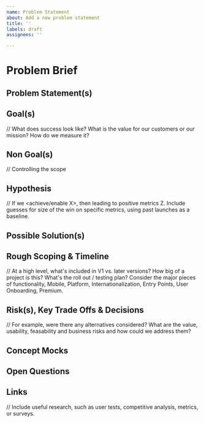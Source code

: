 ```yaml
---
name: Problem Statement 
about: Add a new problem statement
title: ''
labels: draft
assignees: ''

---
```


# Problem Brief

## Problem Statement(s)

## Goal(s)
// What does success look like? What is the value for our customers or our mission? How do we measure it? 

## Non Goal(s)
// Controlling the scope 

## Hypothesis

// If we <achieve/enable X>, then <user behavior Y changes in this way> leading to positive metrics Z. Include guesses for size of the win on specific metrics, using past launches as a baseline. 
 
## Possible Solution(s) 

## Rough Scoping & Timeline

// At a high level, what's included in V1 vs. later versions? How big of a project is this? What's the roll out / testing plan? Consider the major pieces of functionality, Mobile, Platform, Internationalization, Entry Points, User Onboarding, Premium.

## Risk(s), Key Trade Offs & Decisions

// For example, were there any alternatives considered? What are the value, usability, feasability and business risks and how could we address them? 

## Concept Mocks
 
## Open Questions

## Links

// Include useful research, such as user tests, competitive analysis, metrics, or surveys.

